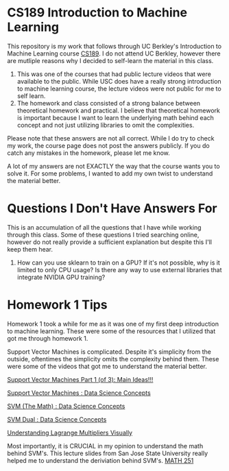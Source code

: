 # CS189 Introduction to Machine Learning
This repository is my work that follows through UC Berkley's Introduction to Machine Learning course [CS189](https://people.eecs.berkeley.edu/~jrs/189/). I do not attend UC Berkley, however there are mutliple reasons why I decided to self-learn the material in this class.

<ol>
  <li>This was one of the courses that had public lecture videos that were available to the public. While USC does have a really strong introduction to machine learning course, the lecture videos were not public for me to self learn. </li>
  <li>The homework and class consisted of a strong balance between theoretical homework and practical. I believe that theoretical homework is important because I want to learn the underlying math behind each concept and not just utilizing libraries to omit the complexities.</li>
</ol>

Please note that these answers are not all correct. While I do try to check my work, the course page does not post the answers publicly. If you do catch any mistakes in the homework, please let me know. 

A lot of my answers are not EXACTLY the way that the course wants you to solve it. For some problems, I wanted to add my own twist to understand the material better.

# Questions I Don't Have Answers For
This is an accumulation of all the questions that I have while working through this class. Some of these questions I tried searching online, however do not really provide a sufficient explanation but despite this I'll keep them hear.
<ol>
  <li>How can you use sklearn to train on a GPU? If it's not possible, why is it limited to only CPU usage? Is there any way to use external libraries that integrate NVIDIA GPU training?</li>
</ol>

# Homework 1 Tips
Homework 1 took a while for me as it was one of my first deep introduction to machine learning. These were some of the resources that I utilized that got me through homework 1. 

Support Vector Machines is complicated. Despite it's simplicity from the outside, oftentimes the simplicity omits the complexity behind them. These were some of the videos that got me to understand the material better.

[Support Vector Machines Part 1 (of 3): Main Ideas!!!](https://www.youtube.com/watch?v=efR1C6CvhmE)

[Support Vector Machines : Data Science Concepts](https://www.youtube.com/watch?v=iEQ0e-WLgkQ)

[SVM (The Math) : Data Science Concepts](https://www.youtube.com/watch?v=bM4_AstaBZo)

[SVM Dual : Data Science Concepts](https://www.youtube.com/watch?v=6-ntMIaJpm0)

[Understanding Lagrange Multipliers Visually](https://www.youtube.com/watch?v=5A39Ht9Wcu0)

Most importantly, it is CRUCIAL in my opinion to understand the math behind SVM's. This lecture slides from San Jose State University really helped me to understand the deriviation behind SVM's. [MATH 251](https://www.sjsu.edu/faculty/guangliang.chen/Math251/lec5svm.pdf)
